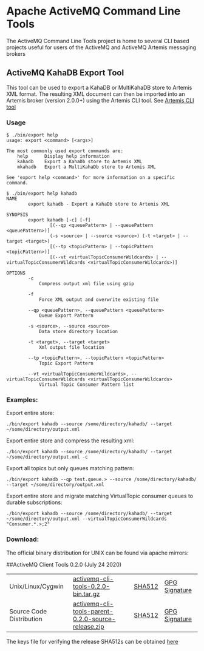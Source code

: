 Apache ActiveMQ Command Line Tools
==================================

The ActiveMQ Command Line Tools project is home to several CLI based projects
useful for users of the ActiveMQ and ActiveMQ Artemis messaging brokers

## ActiveMQ KahaDB Export Tool

This tool can be used to export a KahaDB or MultiKahaDB store to Artemis XML format.  The resulting XML document can then be imported into an Artemis broker (version 2.0.0+) using the Artemis CLI tool.  See [Artemis CLI tool](https://activemq.apache.org/artemis/docs/2.0.0/tools.html)

### Usage
```
$ ./bin/export help
usage: export <command> [<args>]

The most commonly used export commands are:
    help      Display help information
    kahadb    Export a KahaDb store to Artemis XML
    mkahadb   Export a MultiKahaDb store to Artemis XML

See 'export help <command>' for more information on a specific command.
```
```
$ ./bin/export help kahadb
NAME
        export kahadb - Export a KahaDb store to Artemis XML

SYNOPSIS
        export kahadb [-c] [-f]
                [(--qp <queuePattern> | --queuePattern <queuePattern>)]
                (-s <source> | --source <source>) (-t <target> | --target <target>)
                [(--tp <topicPattern> | --topicPattern <topicPattern>)]
                [(--vt <virtualTopicConsumerWildcards> | --virtualTopicConsumerWildcards <virtualTopicConsumerWildcards>)]

OPTIONS
        -c
            Compress output xml file using gzip

        -f
            Force XML output and overwrite existing file

        --qp <queuePattern>, --queuePattern <queuePattern>
            Queue Export Pattern

        -s <source>, --source <source>
            Data store directory location

        -t <target>, --target <target>
            Xml output file location

        --tp <topicPattern>, --topicPattern <topicPattern>
            Topic Export Pattern

        --vt <virtualTopicConsumerWildcards>, --virtualTopicConsumerWildcards <virtualTopicConsumerWildcards>
            Virtual Topic Consumer Pattern list
```

### Examples:

Export entire store:

`./bin/export kahadb --source /some/directory/kahadb/ --target ~/some/directory/output.xml`

Export entire store and compress the resulting xml:

`./bin/export kahadb --source /some/directory/kahadb/ --target ~/some/directory/output.xml -c`

Export all topics but only queues matching pattern:

`./bin/export kahadb --qp test.queue.> --source /some/directory/kahadb/ --target ~/some/directory/output.xml`

Export entire store and migrate matching VirtualTopic consumer queues to durable subscriptions:

`./bin/export kahadb --source /some/directory/kahadb/ --target ~/some/directory/output.xml --virtualTopicConsumerWildcards "Consumer.*.>;2"`


### Download:

The official binary distribution for UNIX can be found via apache mirrors:

##ActiveMQ Client Tools 0.2.0 (July 24 2020)

|||||
|---|---|---|---|
|Unix/Linux/Cygwin|[activemq-cli-tools-0.2.0-bin.tar.gz](https://www.apache.org/dyn/closer.cgi?filename=activemq/activemq-cli-tools/0.2.0/activemq-cli-tools-0.2.0-bin.tar.gz&action=download)|[SHA512](https://dist.apache.org/repos/dist/release/activemq/activemq-cli-tools/0.2.0/activemq-cli-tools-0.2.0-bin.tar.gz.sha512)|[GPG Signature](https://dist.apache.org/repos/dist/release/activemq/activemq-cli-tools/0.2.0/activemq-cli-tools-0.2.0-bin.tar.gz.asc)|
|Source Code Distribution|[activemq-cli-tools-parent-0.2.0-source-release.zip](https://www.apache.org/dyn/closer.cgi?filename=activemq/activemq-cli-tools/0.2.0/activemq-cli-tools-parent-0.2.0-source-release.zip&action=download)|[SHA512](https://dist.apache.org/repos/dist/release/activemq/activemq-cli-tools/0.2.0/activemq-cli-tools-parent-0.2.0-source-release.zip.sha512)|[GPG Signature](https://dist.apache.org/repos/dist/release/activemq/activemq-cli-tools/0.2.0/activemq-cli-tools-parent-0.2.0-source-release.zip.asc)|

The keys file for verifying the release SHA512s can be obtained [here](https://www.apache.org/dist/activemq/KEYS)
